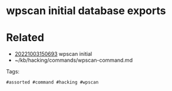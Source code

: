 # wpscan initial database exports

# Related

- [20221003150693](/zet/20221003150693/README.md) wpscan initial
- ~/kb/hacking/commands/wpscan-command.md

Tags:

    #assorted #command #hacking #wpscan
